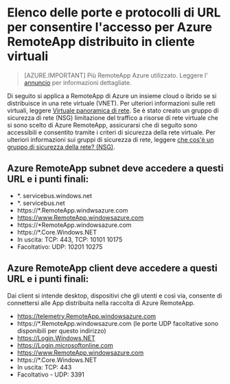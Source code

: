 
<properties
    pageTitle="Elenco di porte e protocolli di URL alla proprietà consentite per Azure RemoteApp distribuito in rete virtuale cliente | Microsoft Azure"
    description="Informazioni su quali porte e protocolli di URL è necessario configurare per la comunicazione tramite RemoteApp di Azure."
    services="remoteapp"
    documentationCenter=""
    authors="mghosh1616"
    manager="mbaldwin" />

<tags
    ms.service="remoteapp"
    ms.workload="compute"
    ms.tgt_pltfrm="na"
    ms.devlang="na"
    ms.topic="article"
    ms.date="08/16/2016"
    ms.author="elizapo" />



# <a name="list-of-ports-and-urls-to-permit-access-for-azure-remoteapp-deployed-in-customer-virtual-network"></a>Elenco delle porte e protocolli di URL per consentire l'accesso per Azure RemoteApp distribuito in cliente virtuali 

> [AZURE.IMPORTANT]
> Più RemoteApp Azure utilizzato. Leggere l' [annuncio](https://go.microsoft.com/fwlink/?linkid=821148) per informazioni dettagliate.

Di seguito si applica a RemoteApp di Azure un insieme cloud o ibrido se si distribuisce in una rete virtuale (VNET). Per ulteriori informazioni sulle reti virtuali, leggere [Virtuale panoramica di rete](../virtual-network/virtual-networks-overview.md). Se è stato creato un gruppo di sicurezza di rete (NSG) limitazione del traffico a risorse di rete virtuale che si sono scelto di Azure RemoteApp, assicurarsi che di seguito sono accessibili e consentito tramite i criteri di sicurezza della rete virtuale. Per ulteriori informazioni sui gruppi di sicurezza di rete, leggere [che cos'è un gruppo di sicurezza della rete? (NSG)](../virtual-network/virtual-networks-nsg.md).

##  <a name="azure-remoteapp-subnet-needs-access-to-these-endpoints-and-urls"></a>Azure RemoteApp subnet deve accedere a questi URL e i punti finali: 
*   *. servicebus.windows.net
*    *. servicebus.net
*    https://*.RemoteApp.windwsazure.com  
*    https://www.RemoteApp.windowsazure.com 
*    https://*RemoteApp.windowsazure.com  
*    https://*.Core.Windows.NET  
*    In uscita: TCP: 443, TCP: 10101 10175 
*    Facoltativo: UDP: 10201 10275  
 
## <a name="azure-remoteapp-clients-need-access-to-these-endpoints-and-urls"></a>Azure RemoteApp client deve accedere a questi URL e i punti finali: 

Dai client si intende desktop, dispositivi che gli utenti e così via, consente di connettersi alle App distribuita nella raccolta di Azure RemoteApp.

-  https://telemetry.RemoteApp.windowsazure.com  
-  https://*.RemoteApp.windowsazure.com (le porte UDP facoltative sono disponibili per questo indirizzo) 
-  https://Login.Windows.NET  
-  https://Login.microsoftonline.com  
-  https://www.RemoteApp.windowsazure.com 
-  https://*.Core.Windows.NET  
-  In uscita: TCP: 443  
-  Facoltativo - UDP: 3391 